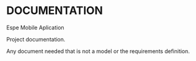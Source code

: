# DOCUMENTATION
Espe Mobile Aplication

Project documentation.

Any document needed that is not a model or the requirements definition.
